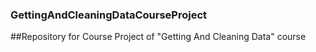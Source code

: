 ### GettingAndCleaningDataCourseProject
##Repository for Course Project of "Getting And Cleaning Data" course
